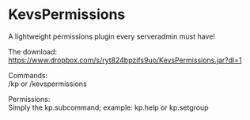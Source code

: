 # KevsPermissions
A lightweight permissions plugin every serveradmin must have!  
  
The download: https://www.dropbox.com/s/ryt824bpzifs9uo/KevsPermissions.jar?dl=1  
  
Commands:  
/kp <help> or /kevspermissions <help>  
  
Permissions:  
Simply the kp.subcommand; example: kp.help or kp.setgroup  
